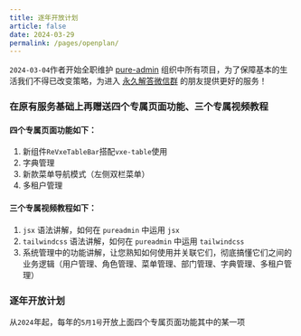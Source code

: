 ```yaml
---
title: 逐年开放计划
article: false
date: 2024-03-29
permalink: /pages/openplan/
---
```


`2024-03-04`作者开始全职维护 [pure-admin](https://github.com/pure-admin) 组织中所有项目，为了保障基本的生活我们不得已改变策略，为进入 [永久解答微信群](https://yiming_chang.gitee.io/pure-admin-doc/pages/service/#%E6%B0%B8%E4%B9%85%E8%A7%A3%E7%AD%94%E5%BE%AE%E4%BF%A1%E7%BE%A4) 的朋友提供更好的服务！

### 在原有服务基础上再赠送四个专属页面功能、三个专属视频教程

#### 四个专属页面功能如下：

1. 新组件`ReVxeTableBar`搭配`vxe-table`使用
2. 字典管理
3. 新款菜单导航模式（左侧双栏菜单）
4. 多租户管理

#### 三个专属视频教程如下：

1. `jsx` 语法讲解，如何在 `pureadmin` 中运用 `jsx`
2. `tailwindcss` 语法讲解，如何在 `pureadmin` 中运用 `tailwindcss`
3. 系统管理中的功能讲解，让您熟知如何使用并关联它们，彻底搞懂它们之间的业务逻辑（用户管理、角色管理、菜单管理、部门管理、字典管理、多租户管理）

### 逐年开放计划

从`2024`年起，每年的`5月1号`开放上面四个专属页面功能其中的某一项
